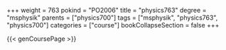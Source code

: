 +++
weight = 763
pokind = "PO2006"
title = "physics763"
degree = "msphysik"
parents = ["physics700"]
tags = ["msphysik", "physics763", "physics700"]
categories = ["course"]
bookCollapseSection = false
+++

{{< genCoursePage >}}
